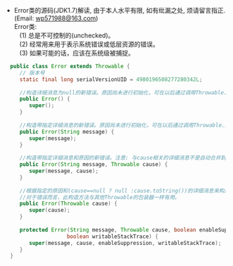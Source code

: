 * Error类的源码(JDK1.7)解读, 由于本人水平有限, 如有纰漏之处, 烦请留言指正. (Email: wp571988@163.com)      
  Error类:    
  &nbsp;&nbsp; (1) 总是不可控制的(unchecked)。     
  &nbsp;&nbsp; (2) 经常用来用于表示系统错误或低层资源的错误。    
  &nbsp;&nbsp; (3) 如果可能的话，应该在系统级被捕捉。

```java
  public class Error extends Throwable {
     // 版本号
     static final long serialVersionUID = 4980196508277280342L;
     
     //构造详细消息为null的新错误。原因尚未进行初始化，可在以后通过调用Throwable.initCause(Throwable)对其进行初始化。
     public Error() {
        super();
     }
     
     //构造带指定详细消息的新错误。原因尚未进行初始化，可在以后通过调用Throwable.initCause(Throwable)对其进行初始化。
     public Error(String message) {
        super(message);
     }
     
     //构造带指定详细消息和原因的新错误。注意: 与cause相关的详细消息不是自动合并到这个错误的详细消息中的。
     public Error(String message, Throwable cause) {
        super(message, cause);
     }
     
     //根据指定的原因和(cause==null ? null :cause.toString())的详细消息来构造新的错误(通常包含cause的类和详细消息)
     //对于错误而言，此构造方法与其他Throwable的包装器一样有用。
     public Error(Throwable cause) {
        super(cause);
     }
     
     protected Error(String message, Throwable cause, boolean enableSuppression,
                    boolean writableStackTrace) {
        super(message, cause, enableSuppression, writableStackTrace);
     }
  }
```
